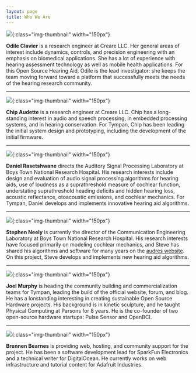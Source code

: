 ```yaml
---
layout: page
title: Who We Are
---
```


![](/img/people/odile_clavier.jpg){:class="img-thumbnail" width="150px"}

**Odile Clavier** is a research engineer at Creare LLC.  Her general areas of
interest include dynamics, controls, and precision engineering with an emphasis
on biomedical applications.  She has a lot of experience with hearing
assessment technology as well as mobile health applications.  For this Open
Source Hearing Aid, Odile is the lead investigator: she keeps the team moving
forward toward a platform that successfully meets the needs of the hearing
research community.

----

![](/img/people/chip_audette.jpg){:class="img-thumbnail" width="150px"}

**Chip Audette** is a research engineer at Creare LLC.  Chip has a
long-standing interest in audio and speech processing, in embedded processing
systems, and in hearing conservation.  For Tympan, Chip has been leading the
initial system design and prototyping, including the development of the initial
firmware.

----

![](/img/people/daniel_rasetshwane.jpg){:class="img-thumbnail" width="150px"}

**Daniel Rasetshwane** directs the Auditory Signal Processing Laboratory at
Boys Town National Research Hospital. His research interests include design and
evaluation of audio signal processing algorithms for hearing aids, use of
loudness as a suprathreshold measure of cochlear function, understating
suprathreshold heading deficits and hidden hearing loss, acoustic reflectance,
otoacoustic emissions, and cochlear mechanics. For Tympan, Daniel develops and
implements innovative hearing aid algorithms.

----

![](/img/people/stephen_neely.jpg){:class="img-thumbnail" width="150px"}

**Stephen Neely** is currently the director of the Communication Engineering
Laboratory at Boys Town National Research Hospital. His research interests have
focused primarily on modeling cochlear mechanics, and Steve has shared his
algorithms and software for many years on the [audres
website](http://audres.org/). On this project, Steve develops and implements
new hearing aid algorithms.

----

![](/img/people/joel_murphy.jpg){:class="img-thumbnail" width="150px"}

**Joel Murphy** is heading the community building and commercialization teams
for Tympan, leading the build of the official website, forum, and blog.  He has
a lonstanding interesting in creating sustainable Open Source Hardware
projects.  His background is in kinetic sculpture, and he taught Physical
Computing at Parsons for 8 years. He is the co-founder of two open-source
hardware startups: Pulse Sensor and OpenBCI.

----

![](/img/people/brennen_bearnes.jpg){:class="img-thumbnail" width="150px"}

**Brennen Bearnes** is providing web, hosting, and community support for the
project.  He has been a software development lead for SparkFun Electronics and
a technical writer for DigitalOcean.  He currently works on web infrastructure
and tutorial content for Adafruit Industries.
